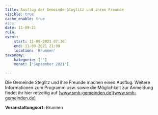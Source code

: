 ```yaml
---
title: Ausflug der Gemeinde Steglitz und ihren Freunde
visible: true
cache_enable: true
#ics: 
date: 11-09-21
rule: 
event:
	start: 11-09-2021 07:30
	end: 11-09-2021 21:00
	location: 'Brunnen'
taxonomy:
	kategorie: ['']
	monat: ['September 2021']

---
```

Die Gemeinde Steglitz und ihre Freunde machen einen Ausflug. Weitere Informationen zum Programm usw. sowie die Möglichkeit zur Anmeldung findet ihr hier retzeitig auf [www.smh-gemeinden.de](www.smh-gemeinden.de)


**Veranstaltungsort:** Brunnen

